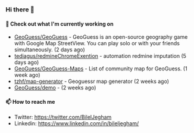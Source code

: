 ### Hi there 👋

#### 👷 Check out what I'm currently working on

- [GeoGuess/GeoGuess](https://github.com/GeoGuess/GeoGuess) - GeoGuess is an open-source geography game with Google Map StreetView. You can play solo or with your friends simultaneously. (2 days ago)
- [tediagus/redmineChromeExention](https://github.com/tediagus/redmineChromeExention) - automation redmine imputation (5 days ago)
- [GeoGuess/GeoGuess-Maps](https://github.com/GeoGuess/GeoGuess-Maps) - List of community map for GeoGuess. (1 week ago)
- [tzhf/map-generator](https://github.com/tzhf/map-generator) - Geoguessr map generator (2 weeks ago)
- [GeoGuess/demo](https://github.com/GeoGuess/demo) -  (2 weeks ago)


#### 📫 How to reach me

- Twitter: https://twitter.com/BilelJegham
- Linkedin: https://www.linkedin.com/in/bileljegham/
